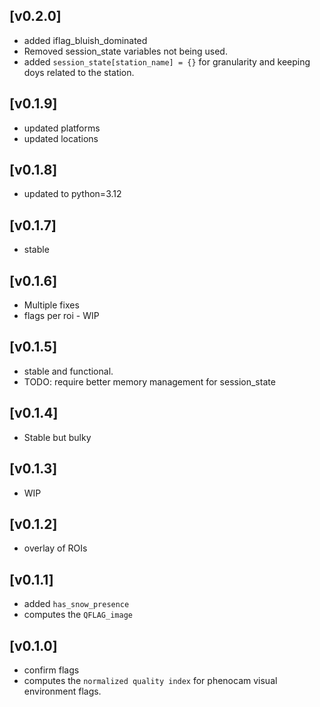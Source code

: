 ## [v0.2.0]
- added iflag_bluish_dominated
- Removed session_state variables not being used.
- added `session_state[station_name] = {}` for granularity and keeping doys related to the station.

## [v0.1.9] 
- updated platforms
- updated locations
  
## [v0.1.8]
- updated to python=3.12 

## [v0.1.7]
- stable  

## [v0.1.6]
- Multiple fixes
- flags per roi - WIP 

## [v0.1.5]
- stable and functional. 
- TODO: require better memory management for session_state 

## [v0.1.4]
- Stable but bulky 

## [v0.1.3]
- WIP

## [v0.1.2]
- overlay of ROIs 

## [v0.1.1]
- added `has_snow_presence`
- computes the `QFLAG_image`

## [v0.1.0]
- confirm flags
- computes the `normalized quality index` for phenocam visual environment flags.
  
